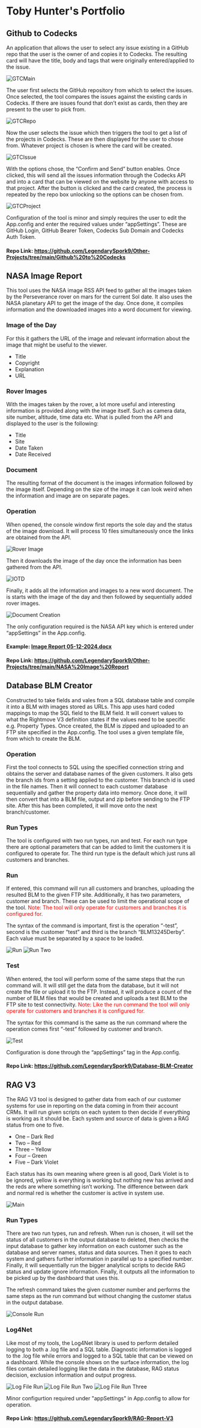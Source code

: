 # Toby Hunter's Portfolio

## Github to Codecks
An application that allows the user to select any issue existing in a GitHub repo that the user is the owner of and copies it to Codecks. The resulting card will have the title, body and tags that were originally entered/applied to the issue.

![GTCMain](https://github.com/LegendarySpork9/Portfolio/blob/main/Images/GTC/Main.png?raw=true)

The user first selects the GitHub repository from which to select the issues. Once selected, the tool compares the issues against the existing cards in Codecks. If there are issues found that don’t exist as cards, then they are present to the user to pick from.

![GTCRepo](https://github.com/LegendarySpork9/Portfolio/blob/main/Images/GTC/Repo.png?raw=true)

Now the user selects the issue which then triggers the tool to get a list of the projects in Codecks. These are then displayed for the user to chose from. Whatever project is chosen is where the card will be created.

![GTCIssue](https://github.com/LegendarySpork9/Portfolio/blob/main/Images/GTC/Issue.png?raw=true)

With the options chose, the “Confirm and Send” button enables. Once clicked, this will send all the issues information through the Codecks API and into a card that can be viewed on the website by anyone with access to that project. After the button is clicked and the card created, the process is repeated by the repo box unlocking so the options can be chosen from.

![GTCProject](https://github.com/LegendarySpork9/Portfolio/blob/main/Images/GTC/Project.png?raw=true)

Configuration of the tool is minor and simply requires the user to edit the App.config and enter the required values under “appSettings”. These are GitHub Login, GitHub Bearer Token, Codecks Sub Domain and Codecks Auth Token.

#### Repo Link: https://github.com/LegendarySpork9/Other-Projects/tree/main/Github%20to%20Codecks

## NASA Image Report
This tool uses the NASA image RSS API feed to gather all the images taken by the Perseverance rover on mars for the current Sol date. It also uses the NASA planetary API to get the image of the day. Once done, it compiles information and the downloaded images into a word document for viewing.

### Image of the Day
For this it gathers the URL of the image and relevant information about the image that might be useful to the viewer.
* Title
* Copyright
* Explanation
* URL

### Rover Images
With the images taken by the rover, a lot more useful and interesting information is provided along with the image itself. Such as camera data, site number, altitude, time data etc. What is pulled from the API and displayed to the user is the following:
* Title
* Site
* Date Taken
* Date Received

### Document
The resulting format of the document is the images information followed by the image itself. Depending on the size of the image it can look weird when the information and image are on separate pages.

### Operation
When opened, the console window first reports the sole day and the status of the image download. It will process 10 files simultaneously once the links are obtained from the API.

![Rover Image](https://github.com/LegendarySpork9/Portfolio/blob/main/Images/NIR/Rover%20Image%20Download.png?raw=true)

Then it downloads the image of the day once the information has been gathered from the API.

![IOTD](https://github.com/LegendarySpork9/Portfolio/blob/main/Images/NIR/Image%20of%20the%20Day%20Download.png?raw=true)

Finally, it adds all the information and images to a new word document. The is starts with the image of the day and then followed by sequentially added rover images.

![Document Creation](https://github.com/LegendarySpork9/Portfolio/blob/main/Images/NIR/Document%20Creation.png?raw=true)

The only configuration required is the NASA API key which is entered under “appSettings” in the App.config.

#### Example: [Image Report 05-12-2024.docx](https://docs.google.com/document/d/1n6-er5WqYTv0FbAay_4h0RG4jD9v0LAT/edit?usp=sharing&ouid=113743718120979941482&rtpof=true&sd=true)

#### Repo Link: https://github.com/LegendarySpork9/Other-Projects/tree/main/NASA%20Image%20Report

## Database BLM Creator
Constructed to take fields and vales from a SQL database table and compile it into a BLM with images stored as URLs. This app uses hard coded mappings to map the SQL field to the BLM field. It will convert values to what the Rightmove V3 definition states if the values need to be specific e.g. Property Types. Once created, the BLM is zipped and uploaded to an FTP site specified in the App.config. The tool uses a given template file, from which to create the BLM.

### Operation
First the tool connects to SQL using the specified connection string and obtains the server and database names of the given customers. It also gets the branch ids from a setting applied to the customer. This branch id is used in the file names.
Then it will connect to each customer database sequentially and gather the property data into memory.
Once done, it will then convert that into a BLM file, output and zip before sending to the FTP site.
After this has been completed, it will move onto the next branch/customer.

### Run Types
The tool is configured with two run types, run and test. For each run type there are optional parameters that can be added to limit the customers it is configured to operate for. The third run type is the default which just runs all customers and branches.

### Run
If entered, this command will run all customers and branches, uploading the resulted BLM to the given FTP site. Additionally, it has two parameters, customer and branch. These can be used to limit the operational scope of the tool. <span style="color:red">Note: The tool will only operate for customers and branches it is configured for. </span>

The syntax of the command is important, first is the operation “-test”, second is the customer “test” and third is the branch “BLM13245Derby”. Each value must be separated by a space to be loaded.

![Run](https://github.com/LegendarySpork9/Portfolio/blob/main/Images/DBLMC/Run%20One.png?raw=true)
![Run Two](https://github.com/LegendarySpork9/Portfolio/blob/main/Images/DBLMC/Run%20Two.png?raw=true)

### Test
When entered, the tool will perform some of the same steps that the run command will. It will still get the data from the database, but it will not create the file or upload it to the FTP. Instead, it will produce a count of the number of BLM files that would be created and uploads a test BLM to the FTP site to test connectivity. <span style="color:red">Note: Like the run command the tool will only operate for customers and branches it is configured for. </span>

The syntax for this command is the same as the run command where the operation comes first “-test” followed by customer and branch.

![Test](https://github.com/LegendarySpork9/Portfolio/blob/main/Images/DBLMC/Test.png?raw=true)

Configuration is done through the “appSettings” tag in the App.config.

#### Repo Link: https://github.com/LegendarySpork9/Database-BLM-Creator

## RAG V3
The RAG V3 tool is designed to gather data from each of our customer systems for use in reporting on the data coming in from their account CRMs. It will run given scripts on each system to then decide if everything is working as it should be. Each system and source of data is given a RAG status from one to five.
* One – Dark Red
* Two – Red
* Three – Yellow
* Four – Green
* Five – Dark Violet

Each status has its own meaning where green is all good, Dark Violet is to be ignored, yellow is everything is working but nothing new has arrived and the reds are where something isn’t working. The difference between dark and normal red is whether the customer is active in system use.

![Main](https://github.com/LegendarySpork9/Portfolio/blob/main/Images/RAGV3/Main.png?raw=true)

### Run Types
There are two run types, run and refresh. When run is chosen, it will set the status of all customers in the output database to deleted, then checks the input database to gather key information on each customer such as the database and server names, status and data sources. Then it goes to each system and gathers further information in parallel up to a specified number. Finally, it will sequentially run the bigger analytical scripts to decide RAG status and update ignore information. Finally, it outputs all the information to be picked up by the dashboard that uses this.

The refresh command takes the given customer number and performs the same steps as the run command but without changing the customer status in the output database.

![Console Run](https://github.com/LegendarySpork9/Portfolio/blob/main/Images/RAGV3/Run%20One.png?raw=true)

### Log4Net
Like most of my tools, the Log4Net library is used to perform detailed logging to both a .log file and a SQL table. Diagnostic information is logged to the .log file while errors and logged to a SQL table that can be viewed on a dashboard. While the console shows on the surface information, the log files contain detailed logging like the data in the database, RAG status decision, exclusion information and output progress.

![Log File Run](https://github.com/LegendarySpork9/Portfolio/blob/main/Images/RAGV3/Run%20Two.png?raw=true)
![Log File Run Two](https://github.com/LegendarySpork9/Portfolio/blob/main/Images/RAGV3/Run%20Three.png?raw=true)
![Log File Run Three](https://github.com/LegendarySpork9/Portfolio/blob/main/Images/RAGV3/Run%20Four.png?raw=true)

Minor configurtion required under "appSettings" in App.config to allow for operation.

#### Repo Link: https://github.com/LegendarySpork9/RAG-Report-V3
